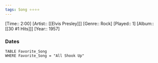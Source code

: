 ```yaml
---
tags: Song ⭐⭐⭐⭐ 
---
```

[Time:: 2:00]
[Artist:: [[Elvis Presley]]]
[Genre:: Rock]
[Played:: 1]
[Album:: [[30 #1 Hits]]]
[Year:: 1957]
### Dates
````dataview
TABLE Favorite_Song
WHERE Favorite_Song = "All Shook Up"
````